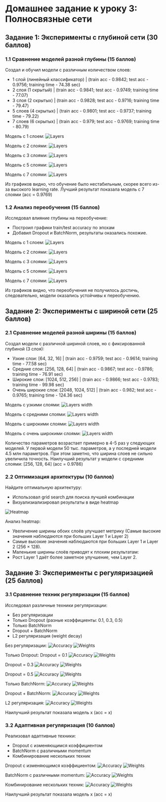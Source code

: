# Домашнее задание к уроку 3: Полносвязные сети
## Задание 1: Эксперименты с глубиной сети (30 баллов)

### 1.1 Сравнение моделей разной глубины (15 баллов)
Создал и обучил модели с различным количеством слоев:
- 1 слой (линейный классификатор) | (train acc - 0.9842; test acc - 0.9756; training time - 74.38 sec)
- 2 слоя (1 скрытый) | (train acc - 0.9841; test acc - 0.9749; training time - 77.07)
- 3 слоя (2 скрытых) | (train acc - 0.9828; test acc - 0.9716; training time - 79.47)
- 5 слоев (4 скрытых) | (train acc - 0.9801; test acc - 0.9737; training time - 79.22)
- 7 слоев (6 скрытых) | (train acc - 0.979; test acc - 0.9769; training time - 80.79)

Модель с 1 слоем:
![Layers](https://github.com/4pokodav/lesson_3/raw/main/plots/depth_1.png)

Модель с 2 слоями:
![Layers](https://github.com/4pokodav/lesson_3/raw/main/plots/depth_2.png)

Модель с 3 слоями:
![Layers](https://github.com/4pokodav/lesson_3/raw/main/plots/depth_3.png)

Модель с 5 слоями:
![Layers](https://github.com/4pokodav/lesson_3/raw/main/plots/depth_5.png)

Модель с 7 слоями:
![Layers](https://github.com/4pokodav/lesson_3/raw/main/plots/depth_7.png)

Из графиков видно, что обучение было нестабильным, скорее всего из-за высокого learning rate. Лучший результат показала модель с 7 слоями (acc = 0.9769)

### 1.2 Анализ переобучения (15 баллов)
Исследовал влияние глубины на переобучение:
- Построил графики train/test accuracy по эпохам
- Добавил Dropout и BatchNorm, результаты оказались похожие.

Модель с 1 слоем:
![Layers](https://github.com/4pokodav/lesson_3/raw/main/plots/overfitting_depth_1.png)

Модель с 2 слоями:
![Layers](https://github.com/4pokodav/lesson_3/raw/main/plots/overfitting_depth_2.png)

Модель с 3 слоями:
![Layers](https://github.com/4pokodav/lesson_3/raw/main/plots/overfitting_depth_3.png)

Модель с 5 слоями:
![Layers](https://github.com/4pokodav/lesson_3/raw/main/plots/overfitting_depth_5.png)

Модель с 7 слоями:
![Layers](https://github.com/4pokodav/lesson_3/raw/main/plots/overfitting_depth_7.png)

Из графиков видно, что переобучения не получилось достичь, следовательно, модели оказались устойчивы к переобучению.

## Задание 2: Эксперименты с шириной сети (25 баллов)

### 2.1 Сравнение моделей разной ширины (15 баллов)
Создал модели с различной шириной слоев, но с фиксированной глубиной (3 слоя):
- Узкие слои: [64, 32, 16] | (train acc - 0.9759; test acc - 0.9614; training time - 77.58 sec)
- Средние слои: [256, 128, 64] | (train acc - 0.9867; test acc - 0.9786; training time - 76.91 sec)
- Широкие слои: [1024, 512, 256] | (train acc - 0.9866; test acc - 0.9783; training time - 99.98 sec)
- Очень широкие слои: [2048, 1024, 512] | (train acc - 0.982; test acc - 0.9765; training time - 124.36 sec)

Модель с узкими слоями:
![Layers width](https://github.com/4pokodav/lesson_3/raw/main/plots/width_narrow.png)

Модель с средними слоями:
![Layers width](https://github.com/4pokodav/lesson_3/raw/main/plots/width_medium.png)

Модель с широкими слоями:
![Layers width](https://github.com/4pokodav/lesson_3/raw/main/plots/width_wide.png)

Модель с очень широкими слоями:
![Layers width](https://github.com/4pokodav/lesson_3/raw/main/plots/width_very_wide.png)

Количество параметров возрастает примерно в 4-5 раз у следующих моделей. 
У первой модели 50 тыс. параметров, а у последней модели 4.5 млн параметров.
При этом заметно, что ширина слоев не сильно увеличила точность.
Наилучший результат у модели с средними слоями: [256, 128, 64] (acc = 0.9786)

### 2.2 Оптимизация архитектуры (10 баллов)

Найдите оптимальную архитектуру:
- Использовал grid search для поиска лучшей комбинации
- Визуализиализировал результаты в виде heatmap

![Heatmap](https://github.com/4pokodav/lesson_3/raw/main/plots/grid_search_heatmap.png)

Анализ heatmap:
- Увеличение ширины обоих слоёв улучшает метрику (Самые высокие значения наблюдаются при больших Layer 1 и Layer 2)
- Самые высокие значения наблюдаются при больших Layer 1 и Layer 2 (256 × 128).
- Маленькие ширины слоёв приводят к плохим результатам:
- Рост Layer 1 даёт более заметное улучшение, чем Layer 2.

## Задание 3: Эксперименты с регуляризацией (25 баллов)

### 3.1 Сравнение техник регуляризации (15 баллов)

Исследовал различные техники регуляризации:
- Без регуляризации
- Только Dropout (разные коэффициенты: 0.1, 0.3, 0.5)
- Только BatchNorm
- Dropout + BatchNorm
- L2 регуляризация (weight decay)

Без регуляризации:
![Accuracy](https://github.com/4pokodav/lesson_3/raw/main/plots/No_Regularization_history.png)
![Weights](https://github.com/4pokodav/lesson_3/raw/main/plots/No_Regularization_weights_hist.png)

Только Dropout:
Dropout = 0.1
![Accuracy](https://github.com/4pokodav/lesson_3/raw/main/plots/Dropout_0.1_history.png)
![Weights](https://github.com/4pokodav/lesson_3/raw/main/plots/Dropout_0.1_weights_hist.png)

Dropout = 0.3
![Accuracy](https://github.com/4pokodav/lesson_3/raw/main/plots/Dropout_0.3_history.png)
![Weights](https://github.com/4pokodav/lesson_3/raw/main/plots/Dropout_0.3_weights_hist.png)

Dropout = 0.5
![Accuracy](https://github.com/4pokodav/lesson_3/raw/main/plots/Dropout_0.5_history.png)
![Weights](https://github.com/4pokodav/lesson_3/raw/main/plots/Dropout_0.5_weights_hist.png)

Только BatchNorm:
![Accuracy](https://github.com/4pokodav/lesson_3/raw/main/plots/BatchNorm_only_history.png)
![Weights](https://github.com/4pokodav/lesson_3/raw/main/plots/BatchNorm_only_weights_hist.png)

Dropout + BatchNorm:
![Accuracy](https://github.com/4pokodav/lesson_3/raw/main/plots/Dropout_0.5_+_BatchNorm_history.png)
![Weights](https://github.com/4pokodav/lesson_3/raw/main/plots/Dropout_0.5_+_BatchNorm_weights_hist.png)

L2 регуляризация:
![Accuracy](https://github.com/4pokodav/lesson_3/raw/main/plots/L2_regularization_(1e-4)_history.png)
![Weights](https://github.com/4pokodav/lesson_3/raw/main/plots/L2_regularization_(1e-4)_weights_hist.png)

Наилучший результат показала модель x (acc = x)

### 3.2 Адаптивная регуляризация (10 баллов)

Реализовал адаптивные техники:
- Dropout с изменяющимся коэффициентом
- BatchNorm с различными momentum
- Комбинирование нескольких техник

Dropout с изменяющимся коэффициентом:
![Accuracy](https://github.com/4pokodav/lesson_3/raw/main/plots/Adaptive_Dropout_+_BatchNorm_momentum=0.1_history.png)
![Weights](https://github.com/4pokodav/lesson_3/raw/main/plots/Adaptive_Dropout_+_BatchNorm_momentum=0.1_weights_hist.png)

BatchNorm с различными momentum:
![Accuracy](https://github.com/4pokodav/lesson_3/raw/main/plots/Adaptive_Dropout_+_BatchNorm_momentum=0.5_history.png)
![Weights](https://github.com/4pokodav/lesson_3/raw/main/plots/Adaptive_Dropout_+_BatchNorm_momentum=0.5_weights_hist.png)

Комбинирование нескольких техник:
![Accuracy](https://github.com/4pokodav/lesson_3/raw/main/plots/Adaptive_Dropout_+_BatchNorm_momentum=0.9_history.png)
![Weights](https://github.com/4pokodav/lesson_3/raw/main/plots/Adaptive_Dropout_+_BatchNorm_momentum=0.9_weights_hist.png)

Наилучший результат показала модель x (acc = x)
